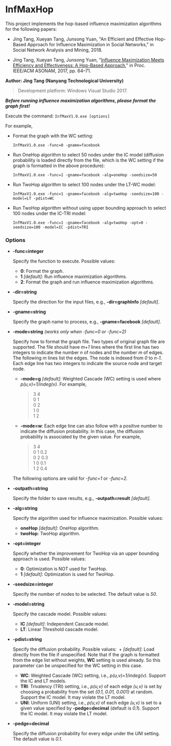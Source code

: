 # InfMaxHop
This project implements the hop-based influence maximization algorithms for the following papers:

- Jing Tang, Xueyan Tang, Junsong Yuan, "An Efficient and Effective Hop-Based Approach for Influence Maximization in Social Networks," in Social Network Analysis and Mining, 2018.

- Jing Tang, Xueyan Tang, Junsong Yuan, "[Influence Maximization Meets Efficiency and Effectiveness: A Hop-Based Approach,](https://dl.acm.org/citation.cfm?id=3110025.3110041)" in Proc. IEEE/ACM ASONAM, 2017, pp. 64–71.

**Author: Jing Tang (Nanyang Technological University)**
>Development platform: Windows Visual Studio 2017.

**_Before running influence maximization algorithms, please format the graph first!_**

Execute the command: `InfMaxV1.0.exe [options]`

For example,

- Format the graph with the WC setting: 

	`InfMaxV1.0.exe -func=0 -gname=facebook`

- Run OneHop algorithm to select 50 nodes under the IC model (diffusion probability is loaded directly from the file, which is the WC setting if the graph is formatted in the above procedure):

	`InfMaxV1.0.exe -func=1 -gname=facebook -alg=oneHop -seedsize=50`

- Run TwoHop algorithm to select 100 nodes under the LT-WC model:

	`InfMaxV1.0.exe -func=1 -gname=facebook -alg=twoHop -seedsize=100 -model=LT -pdist=WC`

- Run TwoHop algorithm without using upper bounding approach to select 100 nodes under the IC-TRI model:

	`InfMaxV1.0.exe -func=1 -gname=facebook -alg=twoHop -opt=0 -seedsize=100 -model=IC -pdist=TRI`

### Options
- **-func=integer**

	Specify the function to execute. Possible values:
  + **0**: Format the graph.
  + **1** *[default]*: Run influence maximization algorithms.
  + **2**: Format the graph and run influence maximization algorithms.
	
- **-dir=string**

	Specify the direction for the input files, e.g., **-dir=graphInfo** *[default]*.
    
- **-gname=string**
	
	Specify the graph name to process, e.g., **-gname=facebook** *[default]*.
    
- **-mode=string** *(works only when -func=0 or -func=2)*

  Specify how to format the graph file. Two types of original graph file are supported. The file should have *m+1* lines where the first line has two integers to indicate the number *n* of nodes and the number *m* of edges. The following *m* lines list the edges. The node is indexed from *0* to *n-1*. Each edge line has two integers to indicate the source node and target node.
	+ **-mode=g** *[default]*: Weighted Cascade (WC) setting is used where *p(u,v)=1/indeg(v)*. For example,
    	> 3 4\
    	0 1\
    	0 2\
    	1 0\
    	1 2
    
   + **-mode=w**: Each edge line can also follow with a positive number to indicate the diffusion probability. In this case, the diffusion probability is associated by the given value. For example,
    	> 3 4\
    	0 1 0.2\
    	0 2 0.3\
    	1 0 0.1\
    	1 2 0.4

	The following options are valid for *-func=1* or *-func=2*.

- **-outpath=string**

  Specify the folder to save results, e.g., **-outpath=result** *[default]*.

- **-alg=string**

  Specify the algorithm used for influence maximization. Possible values:
	+ **oneHop** *[default]*: OneHop algorithm.
	+ **twoHop**: TwoHop algorithm.

- **-opt=integer**

  Specify whether the improvement for TwoHop via an upper bounding approach is used. Possible values:
	+ **0**: Optimization is NOT used for TwoHop.
	+ **1** *[default]*: Optimization is used for TwoHop.
  
- **-seedsize=integer**

  Specify the number of nodes to be selected. The default value is *50*.
  
- **-model=string**
  
  Specify the cascade model. Possible values:
	+ **IC** *[default]*: Independent Cascade model.
	+ **LT**: Linear Threshold cascade model.
	
- **-pdist=string**

  Specify the diffusion probability. Possible values:
  + *[default]*: Load directly from the file if unspecified. Note that if the graph is formatted from the edge list without weights, **WC** setting is used already. So this parameter can be unspecified for the WC setting in this case. 
  + **WC**: Weighted Cascade (WC) setting, i.e., *p(u,v)=1/indeg(v)*. Support the IC and LT models.
  + **TRI**: Trivalency (TRI) setting, i.e., *p(u,v)* of each edge *(u,v)* is set by choosing a probability from the set *{0.1, 0.01, 0.001}* at random. Support the IC model. It may violate the LT model.
  + **UNI**: Uniform (UNI) setting, i.e., *p(u,v)* of each edge *(u,v)* is set to a given value specified by **-pedge=decimal** (default is *0.1*). Support the IC model. It may violate the LT model.
  
- **-pedge=decimal**

  Specify the diffusion probability for every edge under the *UNI* setting. The default value is *0.1*. 
